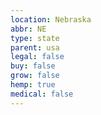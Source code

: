 ```yaml
---
location: Nebraska
abbr: NE
type: state
parent: usa
legal: false
buy: false
grow: false
hemp: true
medical: false
---
```

